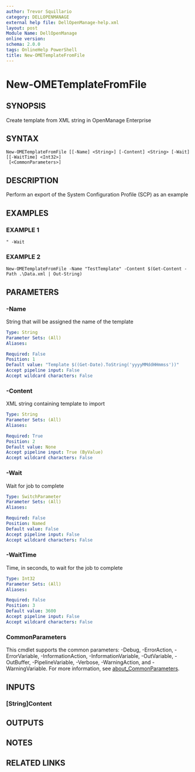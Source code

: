 ```yaml
---
author: Trevor Squillario
category: DELLOPENMANAGE
external help file: DellOpenManage-help.xml
layout: post
Module Name: DellOpenManage
online version:
schema: 2.0.0
tags: OnlineHelp PowerShell
title: New-OMETemplateFromFile
---
```


# New-OMETemplateFromFile

## SYNOPSIS
Create template from XML string in OpenManage Enterprise

## SYNTAX

```
New-OMETemplateFromFile [[-Name] <String>] [-Content] <String> [-Wait] [[-WaitTime] <Int32>]
 [<CommonParameters>]
```

## DESCRIPTION
Perform an export of the System Configuration Profile (SCP) as an example

## EXAMPLES

### EXAMPLE 1
```
" -Wait
```

### EXAMPLE 2
```
New-OMETemplateFromFile -Name "TestTemplate" -Content $(Get-Content -Path .\Data.xml | Out-String)
```

## PARAMETERS

### -Name
String that will be assigned the name of the template

```yaml
Type: String
Parameter Sets: (All)
Aliases:

Required: False
Position: 1
Default value: "Template $((Get-Date).ToString('yyyyMMddHHmmss'))"
Accept pipeline input: False
Accept wildcard characters: False
```

### -Content
XML string containing template to import

```yaml
Type: String
Parameter Sets: (All)
Aliases:

Required: True
Position: 2
Default value: None
Accept pipeline input: True (ByValue)
Accept wildcard characters: False
```

### -Wait
Wait for job to complete

```yaml
Type: SwitchParameter
Parameter Sets: (All)
Aliases:

Required: False
Position: Named
Default value: False
Accept pipeline input: False
Accept wildcard characters: False
```

### -WaitTime
Time, in seconds, to wait for the job to complete

```yaml
Type: Int32
Parameter Sets: (All)
Aliases:

Required: False
Position: 3
Default value: 3600
Accept pipeline input: False
Accept wildcard characters: False
```

### CommonParameters
This cmdlet supports the common parameters: -Debug, -ErrorAction, -ErrorVariable, -InformationAction, -InformationVariable, -OutVariable, -OutBuffer, -PipelineVariable, -Verbose, -WarningAction, and -WarningVariable. For more information, see [about_CommonParameters](http://go.microsoft.com/fwlink/?LinkID=113216).

## INPUTS

### [String]Content
## OUTPUTS

## NOTES

## RELATED LINKS
